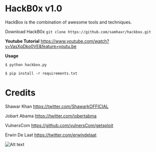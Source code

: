 # HackB0x v1.0
HackBox is the combination of awesome tools and techniques.

Download HackB0x  `git clone https://github.com/samhaxr/hackbox.git`

**Youtube Tutorial**
https://www.youtube.com/watch?v=VasXpDko0VE&feature=youtu.be

**Usage**

`$ python hackbox.py`

`$ pip install -r requirements.txt`

# Credits

Shawar Khan https://twitter.com/ShawarkOFFICIAL

Jobart Abama https://twitter.com/jobertabma

VulnersCom https://github.com/vulnersCom/getsploit

Erwin De Laat https://twitter.com/erwindelaat

![Alt text](/hackbox.jpg?raw=true "Optional Title")
